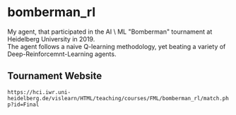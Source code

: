 # bomberman_rl
My agent, that participated in the AI \ ML "Bomberman" tournament at Heidelberg University in 2019. </br>
The agent follows a naive Q-learning methodology, yet beating a variety of Deep-Reinforcemnt-Learning agents. </br>

## Tournament Website 
`https://hci.iwr.uni-heidelberg.de/vislearn/HTML/teaching/courses/FML/bomberman_rl/match.php?id=Final`

